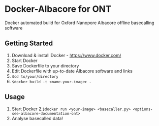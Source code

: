 # Docker-Albacore for ONT
Docker automated build for Oxford Nanopore Albacore offline basecalling software

## Getting Started

1. Download & install Docker - https://www.docker.com/
2. Start Docker
3. Save Dockerfile to your directory
4. Edit Dockerfile with up-to-date Albacore software and links
4. ```$cd to/your/directory```
5. ```$docker build -t <name-your-image> .```

## Usage

1. Start Docker
2.```$docker run <your-image> <basecaller.py> <options-see-albacore-documentation-ont>```
3. Analyse basecalled data!
